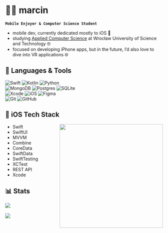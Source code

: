 # 🧑‍💻  marcin

**`Mobile Enjoyer & Computer Science Student`**
- mobile dev, currently dedicated mostly to iOS 🍏
- studying [Applied Computer Science](https://rekrutacja.pwr.edu.pl/wyszukiwarka-kierunkow-studiow/informatyka-stosowana/) at Wrocław University of Science and Technology 🤓 
- focused on developing iPhone apps, but in the future, I’d also love to dive into VR applications 🌐

## 🧰 Languages & Tools
<!-- Badges from https://github.com/Ileriayo/markdown-badges -->
![Swift](https://img.shields.io/badge/swift-F54A2A?style=for-the-badge&logo=swift&logoColor=white)
![Kotlin](https://img.shields.io/badge/kotlin-%237F52FF.svg?style=for-the-badge&logo=kotlin&logoColor=white)
![Python](https://img.shields.io/badge/python-3670A0?style=for-the-badge&logo=python&logoColor=ffdd54) <br>
![MongoDB](https://img.shields.io/badge/MongoDB-%234ea94b.svg?style=for-the-badge&logo=mongodb&logoColor=white) 
![Postgres](https://img.shields.io/badge/postgres-%23316192.svg?style=for-the-badge&logo=postgresql&logoColor=white)
![SQLite](https://img.shields.io/badge/sqlite-%2307405e.svg?style=for-the-badge&logo=sqlite&logoColor=white) <br>
![Xcode](https://img.shields.io/badge/Xcode-007ACC?style=for-the-badge&logo=Xcode&logoColor=white)
![iOS](https://img.shields.io/badge/iOS-000000?style=for-the-badge&logo=ios&logoColor=white)
![Figma](https://img.shields.io/badge/figma-%23F24E1E.svg?style=for-the-badge&logo=figma&logoColor=white) <br>
![Git](https://img.shields.io/badge/git-%23F05033.svg?style=for-the-badge&logo=git&logoColor=white)
![GitHub](https://img.shields.io/badge/github-%23121011.svg?style=for-the-badge&logo=github&logoColor=white)

## 📱 iOS Tech Stack
<!-- Mindfulness gif from https://dribbble.com/shots/2684019-Mindfulness-Crafting-your-Thoughts -->
<img align="right" src="https://cdn.dribbble.com/userupload/21028750/file/original-50625e7040990ba2b9dba638ca207a61.gif" width="330">

- Swift
- SwiftUI
- MVVM
- Combine
- CoreData
- SwiftData
- SwiftTesting
- XCTest
- REST API
- Xcode

## 📊 Stats
<!-- GitHub stats from https://github.com/anuraghazra/github-readme-stats -->
![](https://github-readme-stats.vercel.app/api?username=marcinwawer&theme=catppuccin_mocha&include_all_commits=true&show_icons=true&card_width=500px) <br><br>
![](https://github-readme-stats.vercel.app/api/top-langs/?username=marcinwawer&theme=material-palenight&card_width=500px&hide=scss,css,vue,html,jupyter+notebook)
